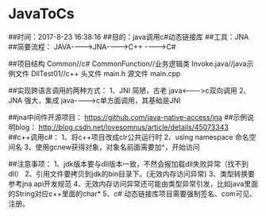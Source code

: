 # JavaToCs
##时间：2017-8-23 16:38:16
##目的：java调用c#动态链接库
##工具：JNA
##简要流程：
	JAVA---->JNA---->C++  ---->C#


##项目结构
	Common//c#
		CommonFunction//业务逻辑类
		Invoke.java//java示例文件
	DllTest01//c++
		头文件
			main.h
		源文件
			main.cpp
			


##实现跨语言调用的两种方式：
	1、JNI 简陋，古老  java<--->c双向调用
	2、JNA 强大，集成  java---->c单方面调用，其基础是JNI
 
##jna中间件开源项目：
	https://github.com/java-native-access/jna
##示例说明blog：
	http://blog.csdn.net/lovesomnus/article/details/45073343
##c++调用c#：
	1、将c++项目改成clr公共运行时
	2、using namespace 命名空间名
	3、使用gcnew获得对象，对象名前面需要加^，开始访问


##注意事项：
	1、jdk版本要与dll版本一致，不然会报加载dll失败异常（找不到dll）
	2、引用文件要拷贝到jdk的bin目录下。(无效内存访问异常)
	3、类型转换要参考jna api开发规范
	4、无效内存访问异常还可能由类型异常引发，比如java里面的String对应c++里面的char*
	5、c# 动态链接库项目需要强制签名、com可见、注册。

